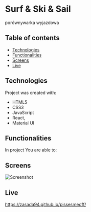 # Surf & Ski & Sail

porównywarka wyjazdowa

## Table of contents

- [Technologies](#technologies)
- [Functionalities](#functionalities)
- [Screens](#screens)
- [Live](#live)


## Technologies

Project was created with:

- HTML5
- CSS3
- JavaScript
- React,
- Material UI

## Functionalities

In project You are able to:


## Screens  
![Screenshot](./screenshots/1.png)


## Live
https://zasada94.github.io/pissesmeoff/
